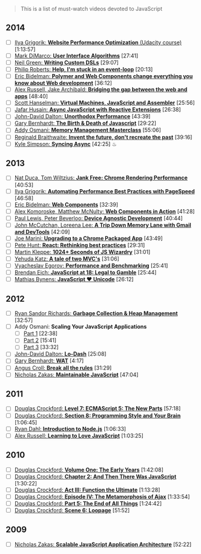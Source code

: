 > This is a list of must-watch videos devoted to JavaScript

## 2014
- [ ] [Ilya Grigorik: **Website Performance Optimization** (Udacity course)](https://www.udacity.com/course/ud884) [1:13:57]
- [ ] [Mark DiMarco: **User Interface Algorithms**](https://www.youtube.com/watch?v=90NsjKvz9Ns&index=2&list=PL37ZVnwpeshFXOP2lqCUykYPXYNsK_fgN) [27:41]
- [ ] [Neil Green: **Writing Custom DSLs**](https://www.youtube.com/watch?v=lm4jEcnWeKI&index=11&list=PL37ZVnwpeshFXOP2lqCUykYPXYNsK_fgN) [29:07]
- [ ] [Philip Roberts: **Help, I'm stuck in an event-loop**](http://vimeo.com/96425312) [20:13]
- [ ] [Eric Bidelman: **Polymer and Web Components change everything you know about Web development**](https://www.youtube.com/watch?v=8OJ7ih8EE7s) [36:12]
- [ ] [Alex Russell, Jake Archibald: **Bridging the gap between the web and apps**](https://www.youtube.com/watch?v=_yy0CDLnhMA)  [48:40]
- [ ] [Scott Hanselman: **Virtual Machines, JavaScript and Assembler**](https://www.youtube.com/watch?v=UzyoT4DziQ4) [25:56]
- [ ] [Jafar Husain: **Async JavaScript with Reactive Extensions**](https://www.youtube.com/watch?v=XRYN2xt11Ek) [26:38]
- [ ] [John-David Dalton: **Unorthodox Performance**](https://www.youtube.com/watch?v=NthmeLEhDDM) [43:39]
- [ ] [Gary Bernhardt: **The Birth & Death of Javascript**](https://www.destroyallsoftware.com/talks/the-birth-and-death-of-javascript) [29:22]
- [ ] [Addy Osmani: **Memory Management Masterclass**](https://www.youtube.com/watch?v=LaxbdIyBkL0) [55:06]
- [ ] [Reginald Braithwaite: **Invent the future, don't recreate the past**](http://youtu.be/uYcAjr2J_rU) [39:16]
- [ ] [Kyle Simpson: **Syncing Async**](https://www.youtube.com/watch?v=-wYw0bZZ38Y) [42:25] &#9832;

## 2013
- [ ] [Nat Duca, Tom Wiltzius: **Jank Free: Chrome Rendering Performance**](https://www.youtube.com/watch?v=n8ep4leoN9A&feature=youtu.be) [40:53]
- [ ] [Ilya Grigorik: **Automating Performance Best Practices with PageSpeed**](https://www.youtube.com/watch?v=uR5urTx8S4E&feature=youtu.be) [46:58]
- [ ] [Eric Bidelman: **Web Components**](https://www.youtube.com/watch?v=fqULJBBEVQE&feature=youtu.be) [32:39]
- [ ] [Alex Komoroske, Matthew McNulty: **Web Components in Action**](https://www.youtube.com/watch?v=0g0oOOT86NY&feature=youtu.be) [41:28]
- [ ] [Paul Lewis, Peter Beverloo: **Device Agnostic Development**](https://www.youtube.com/watch?v=055ekKZk7mc&feature=youtu.be)  [40:44]
- [ ] [John McCutchan, Loreena Lee: **A Trip Down Memory Lane with Gmail and DevTools**](https://www.youtube.com/watch?v=x9Jlu_h_Lyw&feature=youtu.be) [42:09]
- [ ] [Joe Marini: **Upgrading to a Chrome Packaged App**](https://www.youtube.com/watch?v=e0W2szZ2qhg&feature=youtu.be) [43:49]
- [ ] [Pete Hunt: **React: Rethinking best practices**](https://www.youtube.com/watch?v=x7cQ3mrcKaY) [29:31]
- [ ] [Martin Kleppe: **1024+ Seconds of JS Wizardry**](https://www.youtube.com/watch?v=RTxtiLp1C8Y) [31:01]
- [ ] [Yehuda Katz: **A tale of two MVC's**](https://www.youtube.com/watch?v=s1dhXamEAKQ) [31:06]
- [ ] [Vyacheslav Egorov: **Performance and Benchmarking**](https://www.youtube.com/watch?v=65-RbBwZQdU) [25:41]
- [ ] [Brendan Eich: **JavaScript at 18: Legal to Gamble**](https://www.youtube.com/watch?v=qrf9ONmtXbM) [25:44]
- [ ] [Mathias Bynens: **JavaScript ♥ Unicode**](https://vimeo.com/76597193) [26:12]

## 2012
- [ ] [Ryan Sandor Richards: **Garbage Collection & Heap Management**](http://vimeo.com/45140516) [32:57]
- [ ] Addy Osmani: **Scaling Your JavaScript Applications**
	- [ ] [Part 1](http://vimeo.com/35924671) [22:38]
	- [ ] [Part 2](http://vimeo.com/35924733) [15:41]
	- [ ] [Part 3](http://vimeo.com/35990666) [33:32]
- [ ] [John-David Dalton: **Lo-Dash**](https://www.youtube.com/watch?v=dpPy4f_SeEk) [25:08]
- [ ] [Gary Bernhardt: **WAT**](https://www.destroyallsoftware.com/talks/wat) [4:17]
- [ ] [Angus Croll: **Break all the rules**](https://www.youtube.com/watch?v=MFtijdklZDo) [31:29]
- [ ] [Nicholas Zakas: **Maintainable JavaScript**](https://www.youtube.com/watch?v=c-kav7Tf834) [47:04]

## 2011
- [ ] [Douglas Crockford: **Level 7: ECMAScript 5: The New Parts**](https://www.youtube.com/watch?v=UTEqr0IlFKY) [57:18]
- [ ] [Douglas Crockford: **Section 8: Programming Style and Your Brain**](https://www.youtube.com/watch?v=taaEzHI9xyY) [1:06:45]
- [ ] [Ryan Dahl: **Introduction to Node.js**](https://www.youtube.com/watch?v=jo_B4LTHi3I) [1:06:33]
- [ ] [Alex Russell: **Learning to Love JavaScript**](https://www.youtube.com/watch?v=seX7jYI96GE) [1:03:25]

## 2010
- [ ] [Douglas Crockford: **Volume One: The Early Years**](https://www.youtube.com/watch?v=JxAXlJEmNMg) [1:42:08]
- [ ] [Douglas Crockford: **Chapter 2: And Then There Was JavaScript**](https://www.youtube.com/watch?v=RO1Wnu-xKoY) [1:30:22]
- [ ] [Douglas Crockford: **Act III: Function the Ultimate**](https://www.youtube.com/watch?v=ya4UHuXNygM) [1:13:28]
- [ ] [Douglas Crockford: **Episode IV: The Metamorphosis of Ajax**](https://www.youtube.com/watch?v=Fv9qT9joc0M) [1:33:54]
- [ ] [Douglas Crockford: **Part 5: The End of All Things**](https://www.youtube.com/watch?v=47Ceot8yqeI) [1:24:42]
- [ ] [Douglas Crockford: **Scene 6: Loopage**](https://www.youtube.com/watch?v=QgwSUtYSUqA) [51:52]

## 2009
- [ ] [Nicholas Zakas: **Scalable JavaScript Application Architecture**](https://www.youtube.com/watch?v=vXjVFPosQHw) [52:22]
